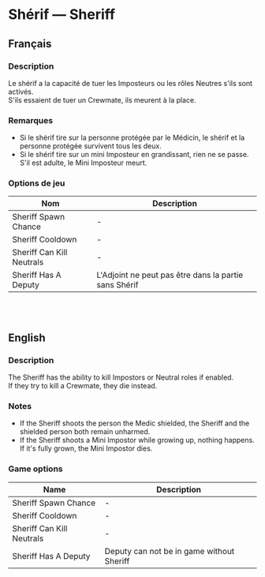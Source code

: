# Shérif — Sheriff

## Français

### Description

Le shérif a la capacité de tuer les Imposteurs ou les rôles Neutres s'ils sont activés.<br>
S'ils essaient de tuer un Crewmate, ils meurent à la place.

### Remarques

* Si le shérif tire sur la personne protégée par le Médicin, le shérif et la personne protégée survivent tous les deux.
* Si le shérif tire sur un mini Imposteur en grandissant, rien ne se passe. S'il est adulte, le Mini Imposteur meurt.

### Options de jeu

| Nom | Description |
| -------------- | --------------------- |
| Sheriff Spawn Chance | - |
| Sheriff Cooldown | - |
| Sheriff Can Kill Neutrals | - |
| Sheriff Has A Deputy | L'Adjoint ne peut pas être dans la partie sans Shérif |

<br><br>

## English

### Description

The Sheriff has the ability to kill Impostors or Neutral roles if enabled.<br>
If they try to kill a Crewmate, they die instead.

### Notes

* If the Sheriff shoots the person the Medic shielded, the Sheriff and the shielded person both remain unharmed.
* If the Sheriff shoots a Mini Impostor while growing up, nothing happens. If it's fully grown, the Mini Impostor dies.

### Game options

| Name | Description |
| -------------- | --------------------- |
| Sheriff Spawn Chance | - |
| Sheriff Cooldown | - |
| Sheriff Can Kill Neutrals | - |
| Sheriff Has A Deputy | Deputy can not be in game without Sheriff |